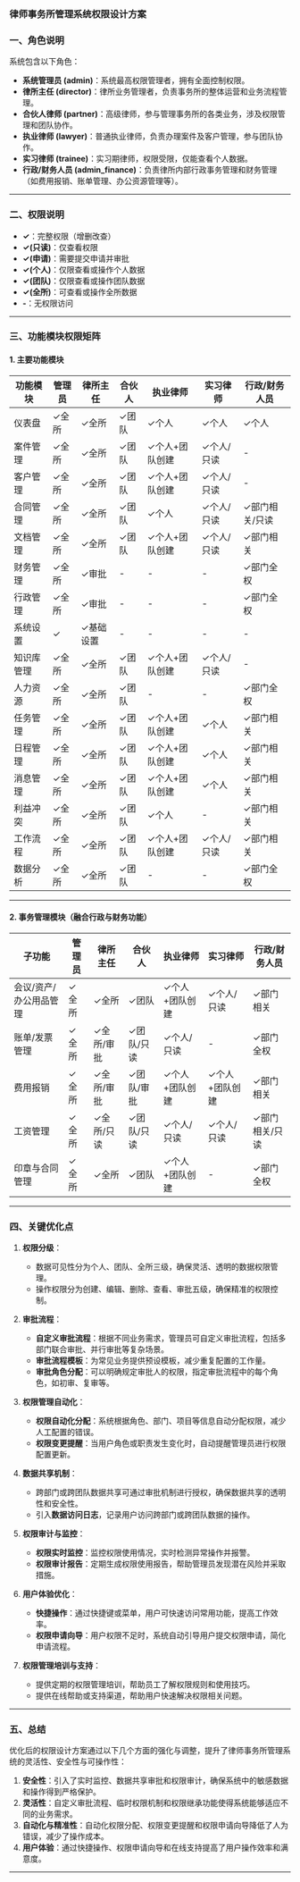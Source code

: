 ### **律师事务所管理系统权限设计方案**



### 一、角色说明

系统包含以下角色：

- **系统管理员 (admin)**：系统最高权限管理者，拥有全面控制权限。
- **律所主任 (director)**：律所业务管理者，负责事务所的整体运营和业务流程管理。
- **合伙人律师 (partner)**：高级律师，参与管理事务所的各类业务，涉及权限管理和团队协作。
- **执业律师 (lawyer)**：普通执业律师，负责办理案件及客户管理，参与团队协作。
- **实习律师 (trainee)**：实习期律师，权限受限，仅能查看个人数据。
- **行政/财务人员 (admin_finance)**：负责律所内部行政事务管理和财务管理（如费用报销、账单管理、办公资源管理等）。
  
---

### 二、权限说明

- **✓**：完整权限（增删改查）
- **✓(只读)**：仅查看权限
- **✓(申请)**：需要提交申请并审批
- **✓(个人)**：仅限查看或操作个人数据
- **✓(团队)**：仅限查看或操作团队数据
- **✓(全所)**：可查看或操作全所数据
- **-**：无权限访问

---

### 三、功能模块权限矩阵

#### 1. **主要功能模块**

| 功能模块       | 管理员 | 律所主任 | 合伙人 | 执业律师 | 实习律师 | 行政/财务人员 |
|----------------|--------|----------|--------|----------|----------|---------------|
| 仪表盘         | ✓全所  | ✓全所    | ✓团队  | ✓个人    | ✓个人    | ✓个人         |
| 案件管理       | ✓全所  | ✓全所    | ✓团队  | ✓个人+团队创建 | ✓个人/只读 | -             |
| 客户管理       | ✓全所  | ✓全所    | ✓团队  | ✓个人+团队创建 | ✓个人/只读 | -             |
| 合同管理       | ✓全所  | ✓全所    | ✓团队  | ✓个人    | ✓个人/只读 | ✓部门相关/只读|
| 文档管理       | ✓全所  | ✓全所    | ✓团队  | ✓个人+团队创建 | ✓个人/只读 | ✓部门相关     |
| 财务管理       | ✓全所  | ✓审批    | -      | -        | -         | ✓部门全权     |
| 行政管理       | ✓全所  | ✓审批    | -      | -        | -         | ✓部门全权     |
| 系统设置       | ✓      | ✓基础设置 | -      | -        | -         | -             |
| 知识库管理     | ✓全所  | ✓全所    | ✓团队  | ✓个人+团队创建 | ✓个人/只读 | -             |
| 人力资源       | ✓全所  | ✓全所    | ✓团队  | -        | -         | ✓部门全权     |
| 任务管理       | ✓全所  | ✓全所    | ✓团队  | ✓个人+团队创建 | ✓个人    | ✓部门相关     |
| 日程管理       | ✓全所  | ✓全所    | ✓团队  | ✓个人+团队创建 | ✓个人    | ✓部门相关     |
| 消息管理       | ✓全所  | ✓全所    | ✓团队  | ✓个人+团队创建 | ✓个人    | ✓部门相关     |
| 利益冲突       | ✓全所  | ✓全所    | ✓团队  | ✓个人    | -         | ✓部门相关     |
| 工作流程       | ✓全所  | ✓全所    | ✓团队  | ✓个人+团队创建 | ✓个人/只读 | ✓部门相关     |
| 数据分析       | ✓全所  | ✓全所    | ✓团队  | -        | -         | ✓部门全权     |

---

#### 2. **事务管理模块**（融合行政与财务功能）

| 子功能             | 管理员 | 律所主任 | 合伙人 | 执业律师 | 实习律师 | 行政/财务人员 |
|--------------------|--------|----------|--------|----------|----------|---------------|
| 会议/资产/办公用品管理 | ✓全所  | ✓全所    | ✓团队  | ✓个人+团队创建 | ✓个人/只读 | ✓部门相关    |
| 账单/发票管理         | ✓全所  | ✓全所/审批 | ✓团队/只读 | ✓个人/只读 | -        | ✓部门全权     |
| 费用报销             | ✓全所  | ✓全所/审批 | ✓团队/审批 | ✓个人+团队创建 | ✓个人+团队创建 | ✓部门相关    |
| 工资管理             | ✓全所  | ✓全所/只读 | ✓团队/只读 | ✓个人/只读 | ✓个人/只读 | ✓部门相关/只读|
| 印章与合同管理         | ✓全所  | ✓全所    | ✓团队  | ✓个人+团队创建 | -        | ✓部门全权    |

---

### 四、关键优化点

1. **权限分级**：
   - 数据可见性分为个人、团队、全所三级，确保灵活、透明的数据权限管理。
   - 操作权限分为创建、编辑、删除、查看、审批五级，确保精准的权限控制。

2. **审批流程**：
   - **自定义审批流程**：根据不同业务需求，管理员可自定义审批流程，包括多部门联合审批、并行审批等复杂场景。
   - **审批流程模板**：为常见业务提供预设模板，减少重复配置的工作量。
   - **审批角色分配**：可以明确规定审批人的权限，指定审批流程中的每个角色，如初审、复审等。

3. **权限管理自动化**：
   - **权限自动化分配**：系统根据角色、部门、项目等信息自动分配权限，减少人工配置的错误。
   - **权限变更提醒**：当用户角色或职责发生变化时，自动提醒管理员进行权限配置更新。

4. **数据共享机制**：
   - 跨部门或跨团队数据共享可通过审批机制进行授权，确保数据共享的透明性和安全性。
   - 引入**数据访问日志**，记录用户访问跨部门或跨团队数据的操作。

5. **权限审计与监控**：
   - **权限实时监控**：监控权限使用情况，实时检测异常操作并报警。
   - **权限审计报告**：定期生成权限使用报告，帮助管理员发现潜在风险并采取措施。

6. **用户体验优化**：
   - **快捷操作**：通过快捷键或菜单，用户可快速访问常用功能，提高工作效率。
   - **权限申请向导**：用户权限不足时，系统自动引导用户提交权限申请，简化申请流程。

7. **权限管理培训与支持**：
   - 提供定期的权限管理培训，帮助员工了解权限规则和使用技巧。
   - 提供在线帮助或支持渠道，帮助用户快速解决权限相关问题。

---

### 五、总结

优化后的权限设计方案通过以下几个方面的强化与调整，提升了律师事务所管理系统的灵活性、安全性与可操作性：

1. **安全性**：引入了实时监控、数据共享审批和权限审计，确保系统中的敏感数据和操作得到严格保护。
2. **灵活性**：自定义审批流程、临时权限机制和权限继承功能使得系统能够适应不同的业务需求。
3. **自动化与精准性**：自动化权限分配、权限变更提醒和权限申请向导降低了人为错误，减少了操作成本。
4. **用户体验**：通过快捷操作、权限申请向导和在线支持提高了用户操作效率和满意度。

---


